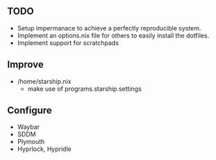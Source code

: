 ## TODO
- Setup impermanace to achieve a perfectly reproducible system.
- Implement an options.nix file for others to easily install the dotfiles.
- Implement support for scratchpads

## Improve

- /home/starship.nix
    * make use of programs.starship.settings

## Configure
- Waybar 
- SDDM
- Plymouth
- Hyprlock, Hypridle
